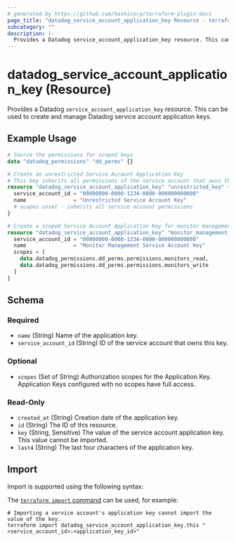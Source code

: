 ```yaml
---
# generated by https://github.com/hashicorp/terraform-plugin-docs
page_title: "datadog_service_account_application_key Resource - terraform-provider-datadog"
subcategory: ""
description: |-
  Provides a Datadog service_account_application_key resource. This can be used to create and manage Datadog service account application keys.
---
```


# datadog_service_account_application_key (Resource)

Provides a Datadog `service_account_application_key` resource. This can be used to create and manage Datadog service account application keys.

## Example Usage

```terraform
# Source the permissions for scoped keys
data "datadog_permissions" "dd_perms" {}

# Create an unrestricted Service Account Application Key
# This key inherits all permissions of the service account that owns the key
resource "datadog_service_account_application_key" "unrestricted_key" {
  service_account_id = "00000000-0000-1234-0000-000000000000"
  name               = "Unrestricted Service Account Key"
  # scopes unset - inherits all service account permissions
}

# Create a scoped Service Account Application Key for monitor management
resource "datadog_service_account_application_key" "monitor_management_key" {
  service_account_id = "00000000-0000-1234-0000-000000000000"
  name               = "Monitor Management Service Account Key"
  scopes = [
    data.datadog_permissions.dd_perms.permissions.monitors_read,
    data.datadog_permissions.dd_perms.permissions.monitors_write
  ]
}
```

<!-- schema generated by tfplugindocs -->
## Schema

### Required

- `name` (String) Name of the application key.
- `service_account_id` (String) ID of the service account that owns this key.

### Optional

- `scopes` (Set of String) Authorization scopes for the Application Key. Application Keys configured with no scopes have full access.

### Read-Only

- `created_at` (String) Creation date of the application key.
- `id` (String) The ID of this resource.
- `key` (String, Sensitive) The value of the service account application key. This value cannot be imported.
- `last4` (String) The last four characters of the application key.

## Import

Import is supported using the following syntax:

The [`terraform import` command](https://developer.hashicorp.com/terraform/cli/commands/import) can be used, for example:

```shell
# Importing a service account's application key cannot import the value of the key.
terraform import datadog_service_account_application_key.this "<service_account_id>:<application_key_id>"
```
